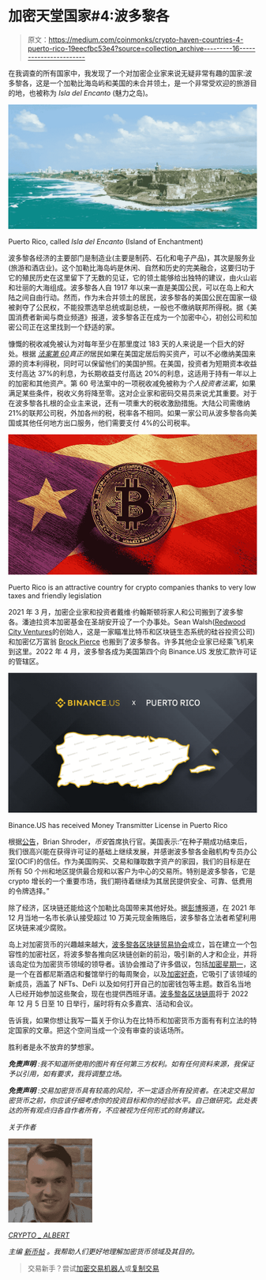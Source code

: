 # 加密天堂国家#4:波多黎各

> 原文：<https://medium.com/coinmonks/crypto-haven-countries-4-puerto-rico-19eecfbc53e4?source=collection_archive---------16----------------------->

在我调查的所有国家中，我发现了一个对加密企业家来说无疑非常有趣的国家:波多黎各，这是一个加勒比海岛屿和美国的未合并领土，是一个非常受欢迎的旅游目的地，也被称为 *Isla del Encanto* (魅力之岛)。

![](img/a271861591b89152f9989ec617f3f3b5.png)

Puerto Rico, called *Isla del Encanto* (Island of Enchantment)

波多黎各经济的主要部门是制造业(主要是制药、石化和电子产品)，其次是服务业(旅游和酒店业)。这个加勒比海岛屿是休闲、自然和历史的完美融合，这要归功于它的殖民历史在这里留下了无数的见证，它的领土能够给出独特的建议，由火山岩和壮丽的大海组成。波多黎各人自 1917 年以来一直是美国公民，可以在岛上和大陆之间自由行动。然而，作为未合并领土的居民，波多黎各的美国公民在国家一级被剥夺了公民权，不能投票选举总统或副总统，一般也不缴纳联邦所得税。据《美国消费者新闻与商业频道》报道，波多黎各正在成为一个加密中心，初创公司和加密公司正在这里找到一个舒适的家。

慷慨的税收减免被认为对每年至少在那里度过 183 天的人来说是一个巨大的好处。根据 [*法案第 60*](https://www.anchin.com/news/anchin-alert-puerto-rico-act-60-how-you-can-lower-your-federal-and-state-tax-rates-under-the-resident-tax-incentive-code)*真正的*居民如果在美国定居后购买资产，可以不必缴纳美国来源的资本利得税，同时可以保留他们的美国护照。在美国，投资者为短期资本收益支付高达 37%的利息，为长期收益支付高达 20%的利息，这适用于持有一年以上的加密和其他资产。第 60 号法案中的一项税收减免被称为*个人投资者法案*，如果满足某些条件，税收义务将降至零。这对企业家和密码交易员来说尤其重要。对于在波多黎各扎根的企业主来说，还有一项重大的税收激励措施。大陆公司需缴纳 21%的联邦公司税，外加各州的税，税率各不相同。如果一家公司从波多黎各向美国或其他任何地方出口服务，他们需要支付 4%的公司税率。

![](img/6540911a19fd4e6bd4db6d53af077eaf.png)

Puerto Rico is an attractive country for crypto companies thanks to very low taxes and friendly legislation

2021 年 3 月，加密企业家和投资者戴维·约翰斯顿将家人和公司搬到了波多黎各。潘迪拉资本加密基金在圣胡安开设了一个办事处。Sean Walsh([Redwood City Ventures](https://www.redwoodcityventures.com/)的创始人，这是一家瞄准比特币和区块链生态系统的硅谷投资公司)和加密亿万富翁 [Brock Pierce](https://www.forbes.com/sites/laurashin/2018/02/07/brock-pierce-bitcoin-coinbase-ethereum-crypto-cryptocurrency/?sh=213b6459d67c) 也搬到了波多黎各。许多其他企业家已经乘飞机来到这里。2022 年 4 月，波多黎各成为美国第四个向 Binance.US 发放汇款许可证的管辖区。

![](img/631e10f19bec512d94b2b3391beb167a.png)

Binance.US has received Money Transmitter License in Puerto Rico

根据[公告](https://blog.binance.us/binance-us-receives-money-transmitter-license-in-puerto-rico/)，Brian Shroder，*币安*首席执行官。美国表示:“在种子期成功结束后，我们很高兴能在获得许可证的基础上继续发展，并感谢波多黎各金融机构专员办公室(OCIF)的信任。作为美国购买、交易和赚取数字资产的家园，我们的目标是在所有 50 个州和地区提供最合规和以客户为中心的交易所。特别是波多黎各，它是 crypto 增长的一个重要市场，我们期待着继续为其居民提供安全、可靠、低费用的令牌选择。”

除了经济，区块链还能给这个加勒比岛国带来其他好处。据[彭博](https://www.bloomberg.com/news/articles/2021-12-06/puerto-rico-lawmakers-want-to-use-blockchain-to-cut-corruption#xj4y7vzkg)报道，在 2021 年 12 月当地一名市长承认接受超过 10 万美元现金贿赂后，波多黎各立法者希望利用区块链来减少腐败。

岛上对加密货币的兴趣越来越大，[波多黎各区块链贸易协会](https://www.prblockchain.org/)成立，旨在建立一个包容性的加密社区，将波多黎各推向区块链创新的前沿，吸引新的人才和企业，并将该岛定位为加密货币领域的领导者。该协会推动了许多倡议，包括[加密星期一](https://www.cryptomondays.org/sanjuan/)，这是一个在首都尼斯酒店和餐馆举行的每周聚会，以及[加密好奇](https://www.prblockchain.org/crypto-curious/)，它吸引了该领域的新成员，涵盖了 NFTs、DeFi 以及如何打开自己的加密钱包等主题。数百名当地人已经开始参加这些聚会，现在也提供西班牙语。[波多黎各区块链周](https://www.prblockchainweek.io/)将于 2022 年 12 月 5 日至 10 日举行，届时将有众多嘉宾、活动和会议。

告诉我，如果你想让我写一篇关于你认为在比特币和加密货币方面有有利立法的特定国家的文章。把这个空间当成一个没有审查的谈话场所。

胜利者是永不放弃的梦想家。

***免责声明*** *:我不知道所使用的图片有任何第三方权利。如有任何资料来源，我保证予以引用，如有要求，我将调整立场。*

***免责声明*** *:交易加密货币具有较高的风险，不一定适合所有投资者。在决定交易加密货币之前，你应该仔细考虑你的投资目标和你的经验水平。自己做研究。此处表达的所有观点归各自作者所有，不应被视为任何形式的财务建议。*

*关于作者*

![](img/3e2c80a0827b4302de05297ff80b6d38.png)

[*CRYPTO _ ALBERT*](https://twitter.com/albertovischio?t=C3Xj9pTm9Q7EZqwjrGHQdA&s=09)

*主编* [*新币帖*](https://www.newcoinpost.com/) *。我帮助人们更好地理解加密货币领域及其目的。*

> 交易新手？尝试[加密交易机器人](/coinmonks/crypto-trading-bot-c2ffce8acb2a)或[复制交易](/coinmonks/top-10-crypto-copy-trading-platforms-for-beginners-d0c37c7d698c)